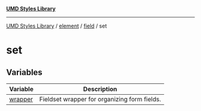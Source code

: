 [**UMD Styles Library**](../../../../../README.md)

***

[UMD Styles Library](../../../../../README.md) / [element](../../../../README.md) / [field](../../README.md) / set

# set

## Variables

| Variable | Description |
| ------ | ------ |
| [wrapper](variables/wrapper.md) | Fieldset wrapper for organizing form fields. |
